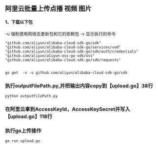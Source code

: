 ## 阿里云批量上传点播 视频 图片

#### 1、下载以下包
-u 强制使用网络去更新包和它的依赖包
-v 显示执行的命令
```
"github.com/aliyun/alibaba-cloud-sdk-go/sdk"    
"github.com/aliyun/alibaba-cloud-sdk-go/services/vod"
"github.com/aliyun/alibaba-cloud-sdk-go/sdk/auth/credentials"  
"github.com/aliyun/aliyun-oss-go-sdk/oss"
"github.com/aliyun/alibaba-cloud-sdk-go/sdk/requests"


go get  -v -u github.com/aliyun/alibaba-cloud-sdk-go/sdk
```


### 执行outputFilePath.py,并把输出内容copy到【upload.go】38行
```
python outputFilePath.py
```

### 在阿里云拿到AccessKeyId，AccessKeySecret并写入【upload.go】118行

### 执行go上传操作
```
go run upload.go
```